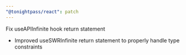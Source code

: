 ```yaml
---
"@tonightpass/react": patch
---
```


Fix useAPIInfinite hook return statement

- Improved useSWRInfinite return statement to properly handle type constraints